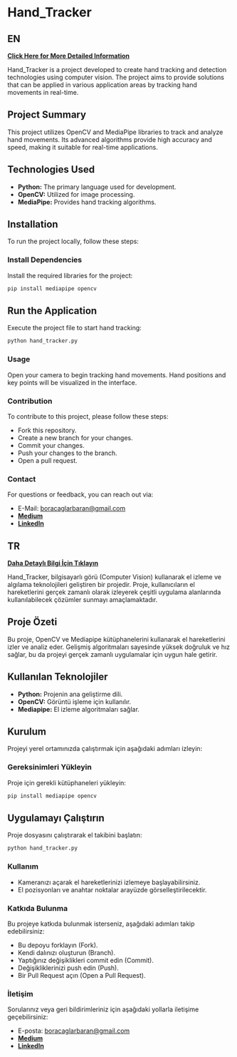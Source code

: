 # Hand_Tracker


## EN
**[Click Here for More Detailed Information](https://link_to_more_info.com)**

Hand_Tracker is a project developed to create hand tracking and detection technologies using computer vision. The project aims to provide solutions that can be applied in various application areas by tracking hand movements in real-time.

## Project Summary

This project utilizes OpenCV and MediaPipe libraries to track and analyze hand movements. Its advanced algorithms provide high accuracy and speed, making it suitable for real-time applications.

## Technologies Used

- **Python:** The primary language used for development.
- **OpenCV:** Utilized for image processing.
- **MediaPipe:** Provides hand tracking algorithms.

## Installation

To run the project locally, follow these steps:

### Install Dependencies

Install the required libraries for the project:
```bash
pip install mediapipe opencv
```

## Run the Application
Execute the project file to start hand tracking:
```bash
python hand_tracker.py
```
### Usage
Open your camera to begin tracking hand movements.
Hand positions and key points will be visualized in the interface.
### Contribution
To contribute to this project, please follow these steps:

- Fork this repository.
- Create a new branch for your changes.
- Commit your changes.
- Push your changes to the branch.
- Open a pull request.

### Contact
For questions or feedback, you can reach out via:

- E-Mail: boracaglarbaran@gmail.com
- **[Medium](https://medium.com/@caglarbaranbora)**
 - **[LinkedIn](https://www.linkedin.com/in/caglarbaranbora/)** 

## TR

**[Daha Detaylı Bilgi İçin Tıklayın](https://link_to_more_info.com)**

Hand_Tracker, bilgisayarlı görü (Computer Vision) kullanarak el izleme ve algılama teknolojileri geliştiren bir projedir. Proje, kullanıcıların el hareketlerini gerçek zamanlı olarak izleyerek çeşitli uygulama alanlarında kullanılabilecek çözümler sunmayı amaçlamaktadır.

## Proje Özeti

Bu proje, OpenCV ve Mediapipe kütüphanelerini kullanarak el hareketlerini izler ve analiz eder. Gelişmiş algoritmaları sayesinde yüksek doğruluk ve hız sağlar, bu da projeyi gerçek zamanlı uygulamalar için uygun hale getirir.

## Kullanılan Teknolojiler

- **Python:** Projenin ana geliştirme dili.
- **OpenCV:** Görüntü işleme için kullanılır.
- **Mediapipe:** El izleme algoritmaları sağlar.

## Kurulum

Projeyi yerel ortamınızda çalıştırmak için aşağıdaki adımları izleyin:

### Gereksinimleri Yükleyin

Proje için gerekli kütüphaneleri yükleyin:

```bash
pip install mediapipe opencv
```
## Uygulamayı Çalıştırın
Proje dosyasını çalıştırarak el takibini başlatın:
```bash
python hand_tracker.py
```
### Kullanım
- Kameranızı açarak el hareketlerinizi izlemeye başlayabilirsiniz.
- El pozisyonları ve anahtar noktalar arayüzde görselleştirilecektir.
### Katkıda Bulunma
 Bu projeye katkıda bulunmak isterseniz, aşağıdaki adımları takip edebilirsiniz:

- Bu depoyu forklayın (Fork).
- Kendi dalınızı oluşturun (Branch).
- Yaptığınız değişiklikleri commit edin (Commit).
- Değişikliklerinizi push edin (Push).
- Bir Pull Request açın (Open a Pull Request).
### İletişim

Sorularınız veya geri bildirimleriniz için aşağıdaki yollarla iletişime geçebilirsiniz:

- E-posta: boracaglarbaran@gmail.com
 - **[Medium](https://medium.com/@caglarbaranbora)**
 - **[LinkedIn](https://www.linkedin.com/in/caglarbaranbora/)** 
